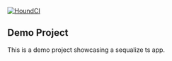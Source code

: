 [![HoundCI](https://img.shields.io/badge/reviewed%20by-Hound-%23a873d1.svg)](https://houndci.com)

## Demo Project

This is a demo project showcasing a sequalize ts app.
